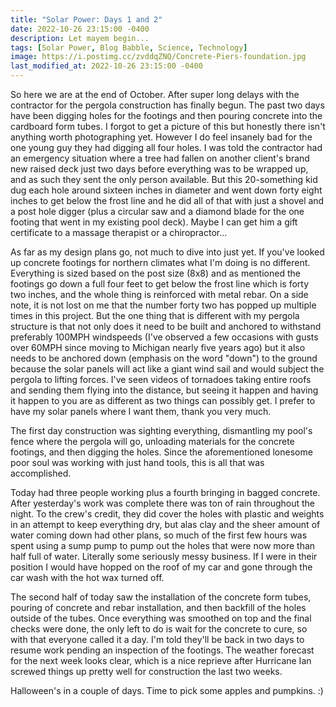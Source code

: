 ```yaml
---
title: "Solar Power: Days 1 and 2"
date: 2022-10-26 23:15:00 -0400
description: Let mayem begin...
tags: [Solar Power, Blog Babble, Science, Technology]
image: https://i.postimg.cc/zvddqZNQ/Concrete-Piers-foundation.jpg
last_modified_at: 2022-10-26 23:15:00 -0400
---
```


So here we are at the end of October. After super long delays with the contractor for the pergola construction has finally begun. The past two days have been digging holes for the footings and then pouring concrete into the cardboard form tubes. I forgot to get a picture of this but honestly there isn't anything worth photographing yet. However I do feel insanely bad for the one young guy they had digging all four holes. I was told the contractor had an emergency situation where a tree had fallen on another client's brand new raised deck just two days before everything was to be wrapped up, and as such they sent the only person available. But this 20-something kid dug each hole around sixteen inches in diameter and went down forty eight inches to get below the frost line and he did all of that with just a shovel and a post hole digger (plus a circular saw and a diamond blade for the one footing that went in my existing pool deck). Maybe I can get him a gift certificate to a massage therapist or a chiropractor…

As far as my design plans go, not much to dive into just yet.  If you've looked up concrete footings for northern climates what I'm doing is no different.  Everything is sized based on the post size (8x8) and as mentioned the footings go down a full four feet to get below the frost line which is forty two inches, and the whole thing is reinforced with metal rebar.  On a side note, it is not lost on me that the number forty two has popped up multiple times in this project.  But the one thing that is different with my pergola structure is that not only does it need to be built and anchored to withstand preferably 100MPH windspeeds (I've observed a few occasions with gusts over 60MPH since moving to Michigan nearly five years ago) but it also needs to be anchored down (emphasis on the word "down") to the ground because the solar panels will act like a giant wind sail and would subject the pergola to lifting forces.  I've seen videos of tornadoes taking entire roofs and sending them flying into the distance, but seeing it happen and having it happen to you are as different as two things can possibly get.  I prefer to have my solar panels where I want them, thank you very much.

The first day construction was sighting everything, dismantling my pool's fence where the pergola will go, unloading materials for the concrete footings, and then digging the holes.  Since the aforementioned lonesome poor soul was working with just hand tools, this is all that was accomplished.

Today had three people working plus a fourth bringing in bagged concrete.  After yesterday's work was complete there was ton of rain throughout the night.  To the crew's credit, they did cover the holes with plastic and weights in an attempt to keep everything dry, but alas clay and the sheer amount of water coming down had other plans, so much of the first few hours was spent using a sump pump to pump out the holes that were now more than half full of water.  Literally some seriously messy business.  If I were in their position I would have hopped on the roof of my car and gone through the car wash with the hot wax turned off.

The second half of today saw the installation of the concrete form tubes, pouring of concrete and rebar installation, and then backfill of the holes outside of the tubes.  Once everything was smoothed on top and the final checks were done, the only left to do is wait for the concrete to cure, so with that everyone called it a day.  I'm told they'll be back in two days to resume work pending an inspection of the footings.  The weather forecast for the next week looks clear, which is a nice reprieve after Hurricane Ian screwed things up pretty well for construction the last two weeks.

Halloween's in a couple of days. Time to pick some apples and pumpkins. :)